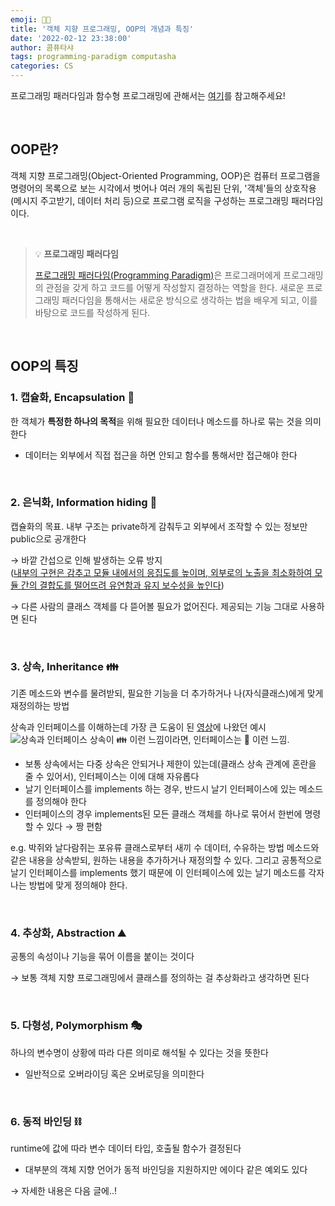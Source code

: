```yaml
---
emoji: 🤙🏻
title: '객체 지향 프로그래밍, OOP의 개념과 특징'
date: '2022-02-12 23:38:00'
author: 콤퓨타샤
tags: programming-paradigm computasha
categories: CS
---
```


프로그래밍 패러다임과 함수형 프로그래밍에 관해서는 [여기](https://computasha.github.io/CS-functional-programming/)를 참고해주세요!

<br>

## OOP란?
객체 지향 프로그래밍(Object-Oriented Programming, OOP)은 컴퓨터 프로그램을 명령어의 목록으로 보는 시각에서 벗어나 여러 개의 독립된 단위, '객체'들의 상호작용(메시지 주고받기, 데이터 처리 등)으로 프로그램 로직을 구성하는 프로그래밍 패러다임이다. 

<br>

> 💡 **프로그래밍 패러다임**  
>
> [프로그래밍 패러다임(Programming Paradigm)](https://computasha.github.io/CS-functional-programming/)은 프로그래머에게 프로그래밍의 관점을 갖게 하고 코드를 어떻게 작성할지 결정하는 역할을 한다. 새로운 프로그래밍 패러다임을 통해서는 새로운 방식으로 생각하는 법을 배우게 되고, 이를 바탕으로 코드를 작성하게 된다.

<br>

## OOP의 특징

### 1. 캡슐화, Encapsulation 💊
한 객체가 **특정한 하나의 목적**을 위해 필요한 데이터나 메소드를 하나로 묶는 것을 의미한다 
- 데이터는 외부에서 직접 접근을 하면 안되고 함수를 통해서만 접근해야 한다

<br>

### 2. 은닉화, Information hiding 🥷 
캡슐화의 목표.
내부 구조는 private하게 감춰두고 외부에서 조작할 수 있는 정보만 public으로 공개한다 

→ 바깥 간섭으로 인해 발생하는 오류 방지  
([내부의 구현은 감추고 모듈 내에서의 응집도를 높이며, 외부로의 노출을 최소화하여 모듈 간의 결합도를 떨어뜨려 유연함과 유지 보수성을 높인다](http://wiki.hash.kr/index.php?title=객체지향_프로그래밍&mobileaction=toggle_view_desktop#.EC.83.81.EC.86.8D))  

→ 다른 사람의 클래스 객체를 다 뜯어볼 필요가 없어진다. 제공되는 기능 그대로 사용하면 된다  

<br>

### 3. 상속, Inheritance 👪
기존 메소드와 변수를 물려받되, 필요한 기능을 더 추가하거나 나(자식클래스)에게 맞게 재정의하는 방법   


상속과 인터페이스를 이해하는데 가장 큰 도움이 된 [영상](https://youtu.be/vrhIxBWSJ04)에 나왔던 예시  
![상속과 인터페이스](/inheritance-interface.png)
상속이 👪 이런 느낌이라면, 인터페이스는 👬 이런 느낌.  
- 보통 상속에서는 다중 상속은 안되거나 제한이 있는데(클래스 상속 관계에 혼란을 줄 수 있어서), 인터페이스는 이에 대해 자유롭다  
- 날기 인터페이스를 implements 하는 경우, 반드시 날기 인터페이스에 있는 메소드를 정의해야 한다
- 인터페이스의 경우 implements된 모든 클래스 객체를 하나로 묶어서 한번에 명령 할 수 있다 → 짱 편함

e.g. 박쥐와 날다람쥐는 포유류 클래스로부터 새끼 수 데이터, 수유하는 방법 메소드와 같은 내용을 상속받되, 원하는 내용을 추가하거나 재정의할 수 있다. 그리고 공통적으로 날기 인터페이스를 implements 했기 때문에 이 인터페이스에 있는 날기 메소드를 각자 나는 방법에 맞게 정의해야 한다. 

<br>

### 4. 추상화, Abstraction ⛰️
공통의 속성이나 기능을 묶어 이름을 붙이는 것이다  

→ 보통 객체 지향 프로그래밍에서 클래스를 정의하는 걸 추상화라고 생각하면 된다

<br>

### 5. 다형성, Polymorphism 🎭
하나의 변수명이 상황에 따라 다른 의미로 해석될 수 있다는 것을 뜻한다 

- 일반적으로 오버라이딩 혹은 오버로딩을 의미한다

<br>

### 6. 동적 바인딩 ⛓️
runtime에 값에 따라 변수 데이터 타입, 호출될 함수가 결정된다  

- 대부분의 객체 지향 언어가 동적 바인딩을 지원하지만 에이다 같은 예외도 있다  

→ 자세한 내용은 다음 글에..!


<br><br>

```toc

```
